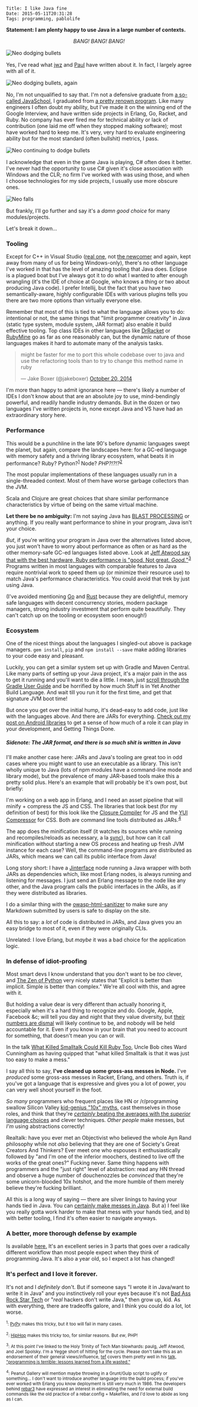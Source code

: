     Title: I like Java fine
    Date: 2015-05-11T20:31:28
    Tags: programming, pablolife

**Statement: I am plenty happy to use Java in a large number of contexts.**

<p style="text-align:center"><em>BANG! BANG! BANG!</em></p>

<div style="width: 600px; margin: 15px auto;"><img src="/img/2015/05/neododge-1.png" alt="Neo dodging bullets" /></div>

Yes, I've read what [jwz][1] and [Paul][2] have written about it. In fact, I
largely agree with all of it.

<div style="width: 600px; margin: 15px auto;"><img src="/img/2015/05/neododge-2.png" alt="Neo dodging bullets, again" /></div>

No, I'm not unqualified to say that. I'm not a defensive graduate from
[a so-called JavaSchool][3], I graduated from [a pretty renown program][4]. Like
many engineers I often doubt my ability, but I've made it on the winning end of
the Google Interview, and have written side projects in Erlang, Go, Racket, and
Ruby. No company has ever fired me for technical ability or lack of contribution
(one laid me off when they stopped making software); most have worked hard to
keep me. It's very, very hard to evaluate engineering ability but for the most
standard (often bullshit) metrics, I pass.

<div style="width: 600px; margin: 15px auto;"><img src="/img/2015/05/neododge-3.png" alt="Neo continuing to dodge bullets" /></div>

I acknowledge that even in the game Java is playing, C# often does it better.
I've never had the opportunity to use C# given it's close association with
Windows and the CLR; no firm I've worked with was using those, and when I choose
technologies for my side projects, I usually use more obscure ones.

<div style="width: 600px; margin: 15px auto;"><img src="/img/2015/05/neododge-drop.png" alt="Neo falls" /></div>

But frankly, I'll go further and say it's a _damn good choice_ for many
modules/projects.

Let's break it down…

<!-- more -->

### Tooling

Except for C++ in Visual Studio ([real one][31], not [the newcomer][30] and again, kept
away from many of us for being Windows-only), there's no other language I've
worked in that has the level of amazing tooling that Java does. Eclipse is a
plagued boat but I've always got it to do what I wanted to after enough
wrangling (it's the IDE of choice at Google, who knows a thing or two about
producing Java code). I prefer Intellij, but the fact that you have two
semantically-aware, highly configurable IDEs with various plugins tells you
there are two more options than virtually everyone else.  

Remember that most of this is tied to what the language allows you to do:
intentional or not, the same things that "limit programmer creativity" in Java
(static type system, module system, JAR format) also enable it build effective
tooling. Top class IDEs in other languages like [DrRacket][13] or [RubyMine][32]
go as far as one reasonably can, but the dynamic nature of those languages makes
it hard to automate many of the analysis tasks.

<blockquote class="twitter-tweet" lang="en"><p lang="en" dir="ltr">might be
faster for me to port this whole codebase over to java and use the refactoring
tools than to try to change this method name in ruby</p>&mdash; Jake Boxer
(@jakeboxer) <a
href="https://twitter.com/jakeboxer/status/524270869443801088">October 20,
2014</a></blockquote>
<script async src="//platform.twitter.com/widgets.js" charset="utf-8"></script>

I'm more than happy to admit ignorance here — there's likely a number of IDEs I
don't know about that are an absolute joy to use, mind-bendingly powerful,
and readily handle industry demands. But in the dozen or two languages I've
written projects in, none except Java and VS have had an extraordinary story
here.

### Performance

This would be a punchline in the late 90's before dynamic languages swept the
planet, but again, compare the landscapes here: for a GC-ed language with memory
safety and a thriving library ecosystem, what beats it in performance? Ruby?
Python?<sup><a href="#pypy">1</a></sup> Node? _PHP?!?!?_<sup><a href="#hhvm">2</a></sup>

The most popular implementations of these languages usually run in a
single-threaded context. Most of them have worse garbage collectors than the
JVM. 

Scala and Clojure are great choices that share similar performance
characteristics by virtue of being on the same virtual machine.

**Let there be no ambiguity:** I'm not saying Java has [BLAST PROCESSING][8] or
anything. If you really want performance to shine in your program, Java isn't
your choice.

_But_, if you're writing your program in Java over the alternatives listed
above, you just won't have to worry about performance as often or as hard as the
other memory-safe GC-ed languages listed above. Look at [Jeff Atwood say that
with the best hardware, Ruby performance is "good. Not great. _Good._"][9]<sup><a href="#cults">3</a></sup>
Programs written in most languages with comparable features to Java require nontrivial
work to speed them up (or minimize their resource use) to match Java's performance
characteristics. You could avoid that trek by just using Java.

(I've avoided mentioning [Go][6] and [Rust][7] because they are delightful,
memory safe languages with decent concurrency stories, modern package managers,
strong industry investment that perform quite beautifully. They can't catch up
on the tooling or ecosystem soon enough!)

### Ecosystem

One of the nicest things about the languages I singled-out above is package
managers. `gem install`, `pip` and `npm install --save` make adding libraries to
your code easy and pleasant.

Luckily, you can get a similar system set up with Gradle and Maven Central. Like
many parts of setting up your Java project, it's a major pain in the ass to get
it running and you'll want to die a little. I mean, just [scroll through the
Gradle User Guide][14] and be horrified by how much Stuff is in Yet Another Build
Language. And wait till you run it for the first time, and get that signature
JVM boot time!

But once you get over the initial hump, it's dead-easy to add code, just like
with the languages above. And there are JARs for everything. [Check out my post
on Android libraries][21] to get a sense of how much of a role it can play in
your development, and Getting Things Done.

##### Sidenote: The JAR format, and there is so much shit is written in Java

I'll make another case here: JARs and Java's tooling are great too in odd cases
where you might want to use an executable as a library. This isn't wholly unique
to Java (lots of npm modules have a command-line mode and library mode), but the
prevalence of many JAR-based tools make this a pretty solid plus. Here's an
example that will probably be it's own post, but briefly:

I'm working on a web app in Erlang, and I need an asset pipeline that will
minify + compress the JS and CSS. The libraries that look best (for my
definition of best) for this look like the [Closure Compiler][15] for JS and
the [YUI Compressor][16] for CSS.  Both are command line tools distributed as
JARs.<sup><a href="#gulp">4</a></sup>

The app does the minification itself (it watches its sources while running and
recompiles/reloads as necessary, a la [sync][18]), but how can it call minification
without starting a new OS process and heating up fresh JVM instance for each case?
Well, the command-line programs are distributed as JARs, which means we can call
its public interface from Java!

Long story short: I have a [Jinterface][19] node running a Java wrapper with both
JARs as dependencies which, like most Erlang nodes, is always running and
listening for messages. I just send an Erlang message to the node like any
other, and the Java program calls the public interfaces in the JARs, as if they
were distributed as libraries.

I do a similar thing with the [owasp-html-sanitizer][20] to make sure any
Markdown submitted by users is safe to display on the site.

All this to say: a _lot_ of code is distributed in JARs, and Java gives you an
easy bridge to most of it, even if they were originally CLIs. 

Unrelated: I love Erlang, but _maybe_ it was a bad choice for the application
logic.

### In defense of idiot-proofing

Most smart devs I know understand that you don't want to be _too_ clever, and
[The Zen of Python][24] very nicely states that "Explicit is better than implicit.
Simple is better than complex." We're all cool with this, and agree with it.

But holding a value dear is very different than actually honoring it, especially
when it's a hard thing to recognize and do. Google, Apple, Facebook &amp;c; will
tell you day and night that they value diversity, but [their numbers are dismal][25]
will likely continue to be, and nobody will be held accountable for it. Even if
you know in your brain that you need to account for something, that doesn't mean
you can or will.

In the talk [What Killed Smalltalk Could Kill Ruby Too][26], Uncle Bob cites Ward
Cunningham as having quipped that "what killed Smalltalk is that it was just too
easy to make a mess."

I say all this to say, **I've cleaned up some gross-ass messes in Node.** I've
_produced_ some gross-ass messes in Racket, Erlang, and others. Truth is, if
you've got a language that is expressive and gives you a lot of power, you can
very well shoot yourself in the foot.

_So many_ programmers who frequent places like HN or /r/programming swallow
Silicon Valley [kid-genius "10x" myths][28], cast themselves in those roles, and
think that they're [_certainly_ beating the averages with the _superior_ language
choices][27] and clever techniques. _Other people_ make messes, but _I'm_ using
abstractions correctly!

Realtalk: have you ever met an Objectivist who believed the whole Ayn Rand
philosophy while not _also_ believing that they are one of Society's Great
Creators And Thinkers? Ever meet one who espouses it enthusiastically followed
by "and I'm one of the inferior moochers, destined to live off the works of the
great ones?" Fucking never. Same thing happens with programmers and the "just
right" level of abstraction: read any HN thread and observe a huge number of
douchenozzles be _convinced_ that they're some unicorn-blooded 10x hotshot, and
the more humble of them merely believe they're fucking brilliant.

All this is a long way of saying — there are silver linings to having your hands
tied in Java. You can [certainly make messes in Java][29]. But a) I feel like
you really gotta work harder to make that mess with your hands tied, and b) with
better tooling, I find it's often easier to navigate anyways.

### A better, more thorough defense by example

Is available [here.][22] It's an excellent series in 3 parts that goes over a
radically different workflow than most people expect when they think of
programming Java. It's also a year old, so I expect a lot has changed!

### It's perfect and I love it forever.

It's not and I _definitely_ don't. But if someone says "I wrote it in Java/want
to write it in Java" and you instinctively roll your eyes because it's not
[Bad Ass Rock Star Tech][23] or "_real_ hackers don't write Java," then grow
up, kid. As with everything, there are tradeoffs galore, and I think you could
do a lot, lot worse.

<p id="pypy"><small><sup>1</sup>: <a href="http://pypy.org/">PyPy</a> makes this tricky, but it too will fail in many cases.</small></p>
<p id="hhvm"><small><sup>2</sup>: <a href="http://hhvm.com/">HipHop</a> makes this tricky too, for similar reasons. But <em>ew</em>, PHP!</small></p>
<p id="cults"><small><sup>3</sup>: At this point I've linked to the Holy Trinity of Tech
Man blowhards: paulg, Jeff Atwood, and Joel Spolsky. I'm a Yegge short of
hitting for the cycle. Please don't take this as an endorsement of their general
views/influence, <a href="http://programmingisterrible.com/">tef</a> covers them pretty well in his <a href="https://www.youtube.com/watch?v=csyL9EC0S0c">talk, "programming is terrible: lessons learned from a life wasted."</a></small></p>
<p id="gulp"><small><sup>4</sup>: Peanut Gallery will mention maybe throwing in a Grunt/Gulp script to uglify or
something… I don't want to introduce another language into the build process; if
you've ever worked with Erlang you know deployment is still very much in 1986.
The developers behind <a href="http://www.rebar3.org/">rebar3</a> have expressed an
interest in eliminating the need for external build commands like the old practice
of a rebar.config + Makefiles, and I'd love to abide as long as I can.</small></p>

   [1]: http://www.jwz.org/doc/java.html
   [2]: http://www.paulgraham.com/javacover.html
   [3]: http://www.joelonsoftware.com/articles/ThePerilsofJavaSchools.html
   [4]: http://cs.brown.edu/
   [6]: http://golang.org/
   [7]: http://www.rust-lang.org/
   [8]: https://www.youtube.com/watch?v=zlulSyBI2aY
   [9]: http://blog.codinghorror.com/why-ruby/
   [13]: http://racket-lang.org/
   [14]: http://gradle.org/docs/current/userguide/userguide_single.html
   [15]: https://developers.google.com/closure/compiler/
   [16]: http://yui.github.io/yuicompressor/
   [18]: https://github.com/rustyio/sync
   [19]: http://www.erlang.org/doc/apps/jinterface/jinterface_users_guide.html
   [20]: https://github.com/owasp/java-html-sanitizer
   [21]: http://morepaul.com/2014/12/tech-of-sup-android-libraries.html
   [22]: http://blog.paralleluniverse.co/2014/05/01/modern-java/ 
   [23]: https://www.youtube.com/watch?v=bzkRVzciAZg
   [24]: https://www.python.org/doc/humor/#the-zen-of-python
   [25]: http://www.bizjournals.com/sanjose/news/2014/08/13/a-guide-to-how-apples-diversity-figures-stack-up.html?page=all
   [26]: https://www.youtube.com/watch?v=YX3iRjKj7C0&feature=youtu.be&t=21m18s
   [27]: http://www.paulgraham.com/pypar.html
   [28]: https://modelviewculture.com/pieces/hacker-mythologies-and-mismanagement
   [29]: http://docs.spring.io/spring-framework/docs/2.5.x/api/org/springframework/aop/framework/AbstractSingletonProxyFactoryBean.html
   [30]: https://www.visualstudio.com/products/code-vs
   [31]: https://www.visualstudio.com/vs-2015-product-editions
   [32]: https://www.jetbrains.com/ruby/
